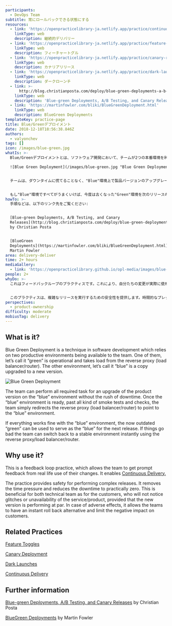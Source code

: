 ```yaml
---
participants:
  - DevOps Team
subtitle: 常にロールバックできる状態にする
resources:
  - link: 'https://openpracticelibrary-ja.netlify.app/practice/continuous-delivery/'
    linkType: web
    description: 継続的デリバリー
  - link: 'https://openpracticelibrary-ja.netlify.app/practice/feature-toggles/'
    linkType: web
    description: フィーチャートグル
  - link: 'https://openpracticelibrary-ja.netlify.app/practice/canary-release/'
    linkType: web
    description: カナリアリリース
  - link: 'https://openpracticelibrary-ja.netlify.app/practice/dark-launches/'
    linkType: web
    description: ダークローンチ
  - link: >-
      http://blog.christianposta.com/deploy/blue-green-deployments-a-b-testing-and-canary-releases/
    linkType: web
    description: 'Blue-green Deployments, A/B Testing, and Canary Releases'
  - link: 'https://martinfowler.com/bliki/BlueGreenDeployment.html'
    linkType: web
    description: BlueGreen Deployments
templateKey: practice-page
title: Blue/Greenデプロイメント
date: 2018-12-18T18:56:38.846Z
authors:
  - valyonchev
tags: []
icon: /images/blue-green.jpg
whatIs: >-
  Blue/Greenデプロイメントとは、ソフトウェア開発において、チームが2つの本番環境を利用できることに基づくテクニックです。そのうちの1つは”Green”と呼び、リバースプロキシ（ロードバランサ/ルータ）から負荷を受ける本番環境です。もう1つの環境は、"Blue"と呼び、新しいバージョンにアップグレードされたコピー環境です。

  ![Blue Green Deployment](/images/blue-green.jpg "Blue Green Deployment")


  チームは、ダウンタイムに慌てることなく、"Blue"環境上で製品バージョンのアップグレードに必要なすべてのタスクを実行することができます。一度"Blue"環境の準備ができたら、あらゆる種類のスモークテストとチェックを経て、チームはリバースプロキシ（ロードバランサ/ルーター）を"Blue"環境を指すようにリダイレクトするだけです。


  もし"Blue"環境ですべてがうまくいけば、今度は古くなった"Green"環境を次のリリースの"Blue"として使用することができます。もしトラブルが起きた場合は、リバースプロキシ/ロードバランサー/ルーターを使って、即座に安定した環境に戻すことができます。
howTo: >-
  手順などは、以下のリンク先をご覧ください:


  [Blue-green Deployments, A/B Testing, and Canary
  Releases](http://blog.christianposta.com/deploy/blue-green-deployments-a-b-testing-and-canary-releases/)
  by Christian Posta


  [BlueGreen
  Deployments](https://martinfowler.com/bliki/BlueGreenDeployment.html) by
  Martin Fowler
area: delivery-deliver
time: 2+ hours
mediaGallery:
  - link: 'https://openpracticelibrary.github.io/opl-media/images/blue-green.jpg'
people: 2+
whyDo: >-
  これはフィードバックループのプラクティスです。これにより、自分たちの変更が実際に使用されたときのフィードバックを迅速に得ることができるようになります。つまり[継続的デリバリー](https://openpracticelibrary-ja.netlify.app/practice/continuous-delivery/)の実現手段です。


  このプラクティスは、複雑なリリースを実行するための安全性を提供します。時間的なプレッシャーがなくなり、ダウンタイムをほとんどゼロにすることができます。これは、技術チームにとっても、顧客にとっても有益です。顧客は、新バージョンが同等に機能していれば、サービスや製品の不具合や利用不能に気づくことはありません。万が一、悪影響が出た場合でも、即座にロールバックすることができ、顧客への影響を最小限に抑えることができます。
perspectives:
  - product-ownership
difficulty: moderate
mobiusTag: delivery
---
```

## What is it?

Blue Green Deployment is a technique in software development which relies on two productive environments being available to the team. One of them, let’s call it “green” is operational and takes load from the reverse proxy (load balancer/router). The other environment, let’s call it “blue” is a copy upgraded to a new version.

![Blue Green Deployment](/images/blue-green.jpg "Blue Green Deployment")

The team can perform all required task for an upgrade of the product version on the “blue” environment without the rush of downtime. Once the “blue” environment is ready, past all kind of smoke tests and checks, the team simply redirects the reverse proxy (load balancer/router) to point to the “blue” environment.

If everything works fine with the “blue” environment, the now outdated “green” can be used to serve as the “blue” for the next release. If things go bad the team can switch back to a stable environment instantly using the reverse proxy/load balancer/router.

## Why use it?

This is a feedback loop practice, which allows the team to get prompt feedback from real life use of their changes. It enables [Continuous Delivery.](https://openpracticelibrary-ja.netlify.app/practice/continuous-delivery/)

The practice provides safety for performing complex releases. It removes the time pressure and reduces the downtime to practically zero. This is beneficial for both technical team as for the customers, who will not notice glitches or unavailability of the service/product, provided that the new version is performing at par. In case of adverse effects, it allows the teams to have an instant roll back alternative and limit the negative impact on customers.

## Related Practices

[Feature Toggles](https://openpracticelibrary-ja.netlify.app/practice/feature-toggles/)

[Canary Deployment ](https://openpracticelibrary-ja.netlify.app/practice/canary-release/)

[Dark Launches](https://openpracticelibrary-ja.netlify.app/practice/dark-launches/)

[Continuous Delivery](https://openpracticelibrary-ja.netlify.app/practice/continuous-delivery/)

## Further information

[Blue-green Deployments, A/B Testing, and Canary Releases](http://blog.christianposta.com/deploy/blue-green-deployments-a-b-testing-and-canary-releases/) by Christian Posta

[BlueGreen Deployments](https://martinfowler.com/bliki/BlueGreenDeployment.html) by Martin Fowler
